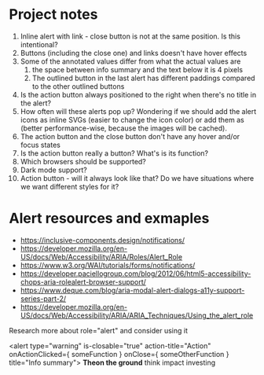 # Project notes

1. Inline alert with link - close button is not at the same position. Is this intentional?
2. Buttons (including the close one) and links doesn't have hover effects
3. Some of the annotated values differ from what the actual values are
   1. the space between info summary and the text below it is 4 pixels
   3. The outlined button in the last alert has different paddings compared to the other outlined buttons
4. Is the action button always positioned to the right when there's no title in the alert?
5. How often will these alerts pop up? Wondering if we should add the alert icons as inline SVGs (easier to change the icon color) or add them as <img> (better performance-wise, because the images will be cached).
6. The action button and the close button don't have any hover and/or focus states
7. Is the action button really a button? What's is its function?
8. Which browsers should be supported?
9. Dark mode support?
10. Action button - will it always look like that? Do we have situations where we want different styles for it?

# Alert resources and exmaples
 - https://inclusive-components.design/notifications/
 - https://developer.mozilla.org/en-US/docs/Web/Accessibility/ARIA/Roles/Alert_Role
 - https://www.w3.org/WAI/tutorials/forms/notifications/
 - https://developer.paciellogroup.com/blog/2012/06/html5-accessibility-chops-aria-rolealert-browser-support/
 - https://www.deque.com/blog/aria-modal-alert-dialogs-a11y-support-series-part-2/
 - https://developer.mozilla.org/en-US/docs/Web/Accessibility/ARIA/ARIA_Techniques/Using_the_alert_role

Research more about role="alert" and consider using it


<alert type="warning" 
       is-closable="true"
       action-title="Action" 
       onActionClicked={ someFunction }
       onClose={ someOtherFunction } 
       title="Info summary">
   <strong>Theon the ground</strong> think impact investing
</alert>
